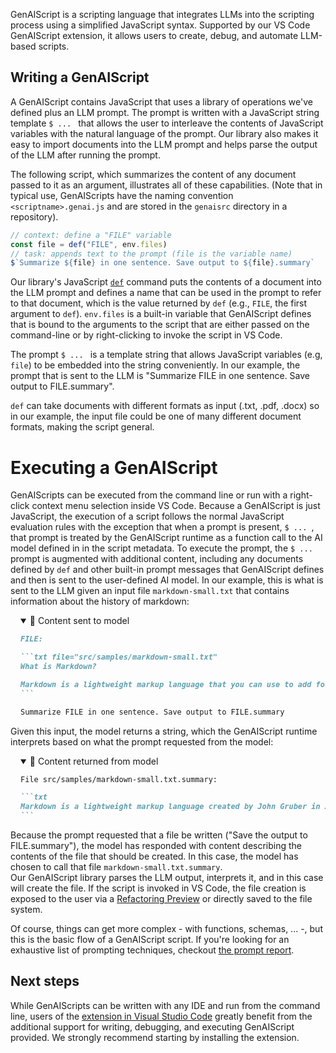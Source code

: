 
GenAIScript is a scripting language that integrates LLMs into the scripting process using a simplified JavaScript syntax.
Supported by our VS Code GenAIScript extension, it allows users to create, debug, and automate LLM-based scripts.

## Writing a GenAIScript

A GenAIScript contains JavaScript that uses a library of operations we've defined
plus an LLM prompt.  The prompt is written with a JavaScript string template `$ ... ` that 
allows the user to interleave the contents of JavaScript variables with the
natural language of the prompt.  Our library also makes it easy to import documents into the LLM prompt and helps parse the output of the LLM after running the prompt.

The following script, which summarizes the content of any document passed to it as an
argument, illustrates all of these capabilities. (Note that in typical use, GenAIScripts
have the naming convention `<scriptname>.genai.js` and are stored in the `genaisrc` directory 
in a repository). 

```js wrap title="summarize.genai.mjs" system=false assistant=true user=true
// context: define a "FILE" variable
const file = def("FILE", env.files)
// task: appends text to the prompt (file is the variable name)
$`Summarize ${file} in one sentence. Save output to ${file}.summary`
```
Our library's JavaScript [`def`](/genaiscript/reference/scripts/context) command puts 
the contents of a document into the 
LLM prompt and defines a name that
can be used in the prompt to refer to that document, which is the value returned by `def` (e.g., `FILE`, the first argument to `def`).
`env.files` is a built-in variable that GenAIScript defines that is bound
to the arguments to the script that are either passed on the command-line or
by right-clicking to invoke the script in VS Code.  

The prompt `$ ... ` is a template string that allows JavaScript variables (e.g, `file`) to be embedded
into the string conveniently. In our example, the prompt that is sent to the LLM
is "Summarize FILE in one sentence. Save output to FILE.summary".

`def` can take documents with different formats as input (.txt, .pdf, .docx) so
in our example, the input file could be one of many different document formats, making the
script general.

# Executing a GenAIScript

GenAIScripts can be executed from the command line or run with a right-click context
menu selection inside VS Code. Because a GenAIScript is just JavaScript, the execution of a script follows the normal JavaScript evaluation rules with the exception that when a prompt is present, `$ ... `, that prompt is treated 
by the GenAIScript runtime as a function call to the AI model defined in in the script metadata.  To execute the prompt, 
the `$ ... ` prompt is augmented with additional content, 
including any documents defined by `def` and other built-in prompt messages that GenAIScript 
defines and then is sent to the user-defined AI model. In our example, this is what is 
sent to the LLM given an input file `markdown-small.txt` that contains information
about the history of markdown:

<!-- genaiscript output start -->

<details style="margin-left: 1rem;"  open>
<summary>👤 Content sent to model</summary>

````markdown wrap
FILE:

```txt file="src/samples/markdown-small.txt"
What is Markdown?

Markdown is a lightweight markup language that you can use to add formatting elements to plaintext text documents. Created by John Gruber in 2004, Markdown is now one of the world’s most popular markup languages.
```

Summarize FILE in one sentence. Save output to FILE.summary
````

</details>

Given this input, the model returns a string, which 
the GenAIScript runtime interprets based on what the prompt requested from the model:

<details style="margin-left: 1rem;"  open>
<summary>🤖 Content returned from model</summary>

````markdown wrap
File src/samples/markdown-small.txt.summary:

```txt
Markdown is a lightweight markup language created by John Gruber in 2004, known for adding formatting elements to plaintext text documents.
```
````

</details>

<!-- genaiscript output end -->

Because the prompt requested that a file be written ("Save the output to FILE.summary"), 
the model has responded with content describing the contents of the file that should be created.
In this case, the model has chosen to call that file `markdown-small.txt.summary`.  
Our GenAIScript library parses the LLM output, interprets it, and in this case will
create the file. If the script is invoked in VS Code, the
file creation is exposed to the user via a [Refactoring Preview](https://code.visualstudio.com/docs/editor/refactoring#_refactor-preview) or directly saved to the file system.

Of course, things can get more complex - with functions, schemas, ... -, but this is the basic flow of a GenAIScript script.
If you're looking for an exhaustive list of prompting techniques, checkout [the prompt report](https://learnprompting.org/).

## Next steps

While GenAIScripts can be written with any IDE and run from the command line, 
users of the [extension in Visual Studio Code](/genaiscript/getting-started/installation)
greatly benefit from the additional support for writing, debugging, and executing 
GenAIScript provided.  We strongly recommend starting by installing the extension.
